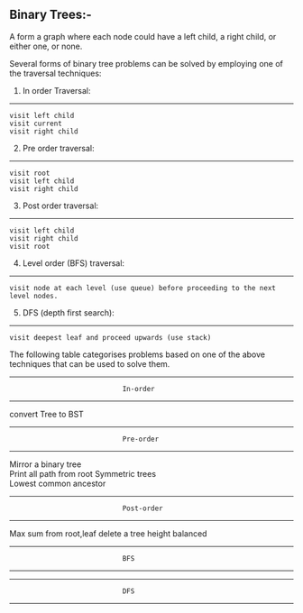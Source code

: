 Binary Trees:-
-------------

A form a graph where each node could have a left child, a right child, or either one, or none.

Several forms of binary tree problems can be solved by employing one of the traversal techniques:

1. In order Traversal:
---------------------
    visit left child
    visit current
    visit right child

2. Pre order traversal:
----------------------
    visit root
    visit left child
    visit right child

3. Post order traversal:
------------------------
    visit left child
    visit right child
    visit root

4. Level order (BFS) traversal:
------------------------------
    visit node at each level (use queue) before proceeding to the next level nodes.

5. DFS (depth first search):
----------------------------
    visit deepest leaf and proceed upwards (use stack)

The following table categorises problems based on one of the above techniques that can be used to
solve them.

-----------------------------------------------------------------------------------------------------------
                                In-order                    
------------------------------------------------------------------------------------------------------------
convert Tree to BST                   

------------------------------------------------------------------------------------------------------------
                                Pre-order                   
------------------------------------------------------------------------------------------------------------
Mirror a binary tree  
Print all path from root
Symmetric trees  
Lowest common ancestor

------------------------------------------------------------------------------------------------------------
                                Post-order                  
------------------------------------------------------------------------------------------------------------
Max sum from root,leaf 
delete a tree
height balanced

------------------------------------------------------------------------------------------------------------
                                BFS                
------------------------------------------------------------------------------------------------------------

------------------------------------------------------------------------------------------------------------
                                DFS
------------------------------------------------------------------------------------------------------------
